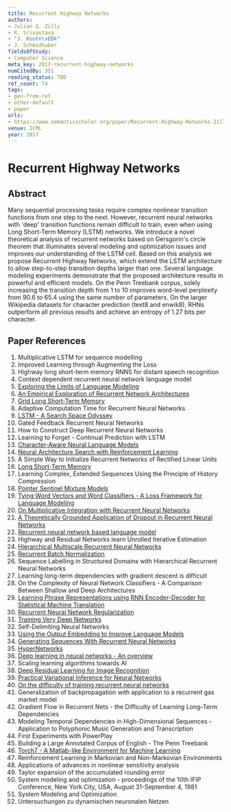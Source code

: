```yaml
---
title: Recurrent Highway Networks
authors:
- Julian G. Zilly
- R. Srivastava
- "J. Koutn\xEDk"
- J. Schmidhuber
fieldsOfStudy:
- Computer Science
meta_key: 2017-recurrent-highway-networks
numCitedBy: 351
reading_status: TBD
ref_count: 74
tags:
- gen-from-ref
- other-default
- paper
urls:
- https://www.semanticscholar.org/paper/Recurrent-Highway-Networks-Zilly-Srivastava/7dba53e72c182e25e98e8f73a99d75ff69dda0c2?sort=total-citations
venue: ICML
year: 2017
---
```


# Recurrent Highway Networks

## Abstract

Many sequential processing tasks require complex nonlinear transition functions from one step to the next. However, recurrent neural networks with 'deep' transition functions remain difficult to train, even when using Long Short-Term Memory (LSTM) networks. We introduce a novel theoretical analysis of recurrent networks based on Gersgorin's circle theorem that illuminates several modeling and optimization issues and improves our understanding of the LSTM cell. Based on this analysis we propose Recurrent Highway Networks, which extend the LSTM architecture to allow step-to-step transition depths larger than one. Several language modeling experiments demonstrate that the proposed architecture results in powerful and efficient models. On the Penn Treebank corpus, solely increasing the transition depth from 1 to 10 improves word-level perplexity from 90.6 to 65.4 using the same number of parameters. On the larger Wikipedia datasets for character prediction (text8 and enwik8), RHNs outperform all previous results and achieve an entropy of 1.27 bits per character.

## Paper References

1. Multiplicative LSTM for sequence modelling
2. Improved Learning through Augmenting the Loss
3. Highway long short-term memory RNNS for distant speech recognition
4. Context dependent recurrent neural network language model
5. [Exploring the Limits of Language Modeling](2016-exploring-the-limits-of-language-modeling.md)
6. [An Empirical Exploration of Recurrent Network Architectures](2015-an-empirical-exploration-of-recurrent-network-architectures.md)
7. [Grid Long Short-Term Memory](2016-grid-long-short-term-memory.md)
8. Adaptive Computation Time for Recurrent Neural Networks
9. [LSTM - A Search Space Odyssey](2017-lstm-a-search-space-odyssey.md)
10. Gated Feedback Recurrent Neural Networks
11. How to Construct Deep Recurrent Neural Networks
12. Learning to Forget - Continual Prediction with LSTM
13. [Character-Aware Neural Language Models](2016-character-aware-neural-language-models.md)
14. [Neural Architecture Search with Reinforcement Learning](2017-neural-architecture-search-with-reinforcement-learning.md)
15. A Simple Way to Initialize Recurrent Networks of Rectified Linear Units
16. [Long Short-Term Memory](1997-long-short-term-memory.md)
17. Learning Complex, Extended Sequences Using the Principle of History Compression
18. [Pointer Sentinel Mixture Models](2017-pointer-sentinel-mixture-models.md)
19. [Tying Word Vectors and Word Classifiers - A Loss Framework for Language Modeling](2017-tying-word-vectors-and-word-classifiers-a-loss-framework-for-language-modeling.md)
20. [On Multiplicative Integration with Recurrent Neural Networks](2016-on-multiplicative-integration-with-recurrent-neural-networks.md)
21. [A Theoretically Grounded Application of Dropout in Recurrent Neural Networks](2016-a-theoretically-grounded-application-of-dropout-in-recurrent-neural-networks.md)
22. [Recurrent neural network based language model](2010-recurrent-neural-network-based-language-model.md)
23. Highway and Residual Networks learn Unrolled Iterative Estimation
24. [Hierarchical Multiscale Recurrent Neural Networks](2017-hierarchical-multiscale-recurrent-neural-networks.md)
25. [Recurrent Batch Normalization](2017-recurrent-batch-normalization.md)
26. Sequence Labelling in Structured Domains with Hierarchical Recurrent Neural Networks
27. Learning long-term dependencies with gradient descent is difficult
28. On the Complexity of Neural Network Classifiers - A Comparison Between Shallow and Deep Architectures
29. [Learning Phrase Representations using RNN Encoder-Decoder for Statistical Machine Translation](2014-learning-phrase-representations-using-rnn-encoder-decoder-for-statistical-machine-translation.md)
30. [Recurrent Neural Network Regularization](2014-recurrent-neural-network-regularization.md)
31. [Training Very Deep Networks](2015-training-very-deep-networks.md)
32. Self-Delimiting Neural Networks
33. [Using the Output Embedding to Improve Language Models](2017-using-the-output-embedding-to-improve-language-models.md)
34. [Generating Sequences With Recurrent Neural Networks](2013-generating-sequences-with-recurrent-neural-networks.md)
35. [HyperNetworks](2017-hypernetworks.md)
36. [Deep learning in neural networks - An overview](2015-deep-learning-in-neural-networks-an-overview.md)
37. Scaling learning algorithms towards AI
38. [Deep Residual Learning for Image Recognition](2016-deep-residual-learning-for-image-recognition.md)
39. [Practical Variational Inference for Neural Networks](2011-practical-variational-inference-for-neural-networks.md)
40. [On the difficulty of training recurrent neural networks](2013-on-the-difficulty-of-training-recurrent-neural-networks.md)
41. Generalization of backpropagation with application to a recurrent gas market model
42. Gradient Flow in Recurrent Nets - the Difficulty of Learning Long-Term Dependencies
43. Modeling Temporal Dependencies in High-Dimensional Sequences - Application to Polyphonic Music Generation and Transcription
44. First Experiments with PowerPlay
45. Building a Large Annotated Corpus of English - The Penn Treebank
46. [Torch7 - A Matlab-like Environment for Machine Learning](2011-torch7-a-matlab-like-environment-for-machine-learning.md)
47. Reinforcement Learning in Markovian and Non-Markovian Environments
48. Applications of advances in nonlinear sensitivity analysis
49. Taylor expansion of the accumulated rounding error
50. System modeling and optimization - proceedings of the 10th IFIP Conference, New York City, USA, August 31-September 4, 1981
51. System Modeling and Optimization
52. Untersuchungen zu dynamischen neuronalen Netzen
